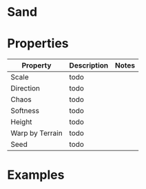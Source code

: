 # Sand


# Properties


| Property | Description | Notes | 
| -------- | ----------- | ----- |
| Scale | todo | |
| Direction | todo | |
| Chaos | todo | |
| Softness | todo | |
| Height | todo | |
| Warp by Terrain | todo | |
| Seed | todo | |




# Examples

